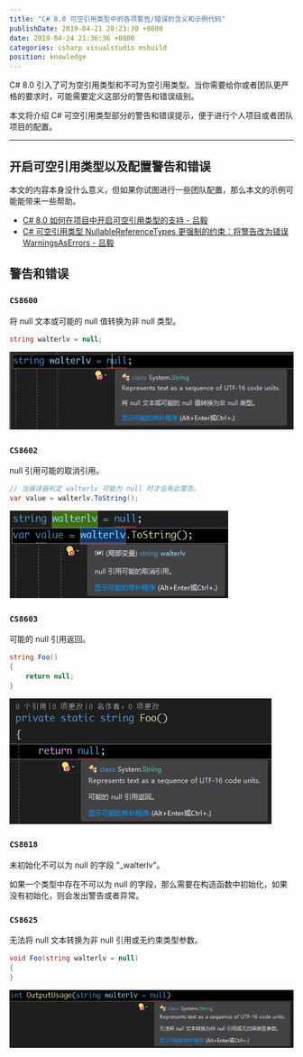 ```yaml
---
title: "C# 8.0 可空引用类型中的各项警告/错误的含义和示例代码"
publishDate: 2019-04-21 20:23:30 +0800
date: 2019-04-24 21:36:36 +0800
categories: csharp visualstudio msbuild
position: knowledge
---
```


C# 8.0 引入了可为空引用类型和不可为空引用类型。当你需要给你或者团队更严格的要求时，可能需要定义这部分的警告和错误级别。

本文将介绍 C# 可空引用类型部分的警告和错误提示，便于进行个人项目或者团队项目的配置。

---

<div id="toc"></div>

## 开启可空引用类型以及配置警告和错误

本文的内容本身没什么意义，但如果你试图进行一些团队配置，那么本文的示例可能能带来一些帮助。

- [C# 8.0 如何在项目中开启可空引用类型的支持 - 吕毅](/post/how-to-enable-nullable-reference-types.html)
- [C# 可空引用类型 NullableReferenceTypes 更强制的约束：将警告改为错误 WarningsAsErrors - 吕毅](/post/warning-as-errors-for-csharp-nullable-reference-types.html)

## 警告和错误

### `CS8600`

将 null 文本或可能的 null 值转换为非 null 类型。

```csharp
string walterlv = null;
```

![CS8600](/static/posts/2019-04-21-20-07-16.png)

### `CS8602`

null 引用可能的取消引用。

```csharp
// 当编译器判定 walterlv 可能为 null 时才会有此警告。
var value = walterlv.ToString();
```

![CS8602](/static/posts/2019-04-21-20-08-52.png)

### `CS8603`

可能的 null 引用返回。

```csharp
string Foo()
{
    return null;
}
```

![CS8603](/static/posts/2019-04-21-20-12-35.png)

### `CS8618`

未初始化不可以为 null 的字段 "_walterlv"。

如果一个类型中存在不可以为 null 的字段，那么需要在构造函数中初始化，如果没有初始化，则会发出警告或者异常。

### `CS8625`

无法将 null 文本转换为非 null 引用或无约束类型参数。

```csharp
void Foo(string walterlv = null)
{
}
```

![CS8625](/static/posts/2019-04-21-20-10-39.png)
